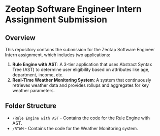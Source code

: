 # Zeotap Software Engineer Intern Assignment Submission

## Overview

This repository contains the submission for the Zeotap Software Engineer Intern assignment, which includes two applications:

1. **Rule Engine with AST**: A 3-tier application that uses Abstract Syntax Tree (AST) to determine user eligibility based on attributes like age, department, income, etc.
2. **Real-Time Weather Monitoring System**: A system that continuously retrieves weather data and provides rollups and aggregates for key weather parameters.

## Folder Structure

- `/Rule Engine with AST` - Contains the code for the Rule Engine with AST.
- `/RTWM` - Contains the code for the Weather Monitoring system.
